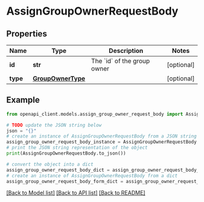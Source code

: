 # AssignGroupOwnerRequestBody


## Properties

Name | Type | Description | Notes
------------ | ------------- | ------------- | -------------
**id** | **str** | The &#x60;id&#x60; of the group owner | [optional] 
**type** | [**GroupOwnerType**](GroupOwnerType.md) |  | [optional] 

## Example

```python
from openapi_client.models.assign_group_owner_request_body import AssignGroupOwnerRequestBody

# TODO update the JSON string below
json = "{}"
# create an instance of AssignGroupOwnerRequestBody from a JSON string
assign_group_owner_request_body_instance = AssignGroupOwnerRequestBody.from_json(json)
# print the JSON string representation of the object
print(AssignGroupOwnerRequestBody.to_json())

# convert the object into a dict
assign_group_owner_request_body_dict = assign_group_owner_request_body_instance.to_dict()
# create an instance of AssignGroupOwnerRequestBody from a dict
assign_group_owner_request_body_form_dict = assign_group_owner_request_body.from_dict(assign_group_owner_request_body_dict)
```
[[Back to Model list]](../README.md#documentation-for-models) [[Back to API list]](../README.md#documentation-for-api-endpoints) [[Back to README]](../README.md)


